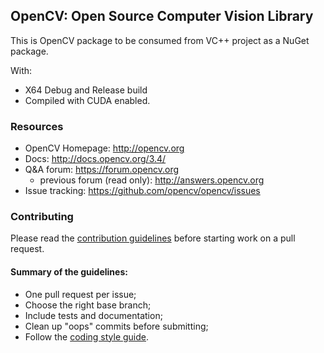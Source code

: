 ## OpenCV: Open Source Computer Vision Library

This is OpenCV package to be consumed from VC++ project as a NuGet package.

With:
* X64 Debug and Release build
* Compiled with CUDA enabled.

### Resources

* OpenCV Homepage: <http://opencv.org>
* Docs: <http://docs.opencv.org/3.4/>
* Q&A forum: <https://forum.opencv.org>
  * previous forum (read only): <http://answers.opencv.org>
* Issue tracking: <https://github.com/opencv/opencv/issues>

### Contributing

Please read the [contribution guidelines](https://github.com/opencv/opencv/wiki/How_to_contribute) before starting work on a pull request.

#### Summary of the guidelines:

* One pull request per issue;
* Choose the right base branch;
* Include tests and documentation;
* Clean up "oops" commits before submitting;
* Follow the [coding style guide](https://github.com/opencv/opencv/wiki/Coding_Style_Guide).
